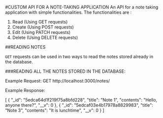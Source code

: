 #CUSTOM API FOR A NOTE-TAKING APPLICATION
An API for a note taking application with simple functionalities. The functionalities are :
1. Read (Using GET requests)
2. Create (Using POST requests)
3. Edit (Using PATCH requests)
4. Delete (Using DELETE requests)

##READING NOTES

`GET` requests can be used in two ways to read the notes stored already in the database.

###READING ALL THE NOTES STORED IN THE DATABASE:

Example Request: GET http://localhost:3000/notes/

Example Response: 

[
    {
        "_id": "5edca64d1f219f75a8bfd228",
        "title": "Note 1",
        "contents": "Hello, anyone there?",
        "__v": 0
    },
    {
        "_id": "5edcaf03e4b17978a8829983",
        "title": "Note 3",
        "contents": "It is lunchtime",
        "__v": 0
    }
]




